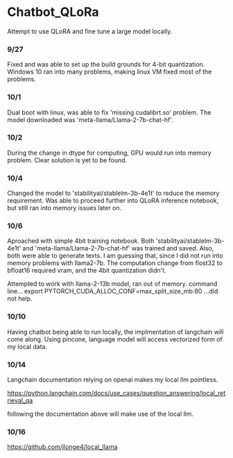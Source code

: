 # Chatbot_QLoRa
Attempt to use QLoRA  and fine tune a large model locally.



### 9/27
Fixed and was able to set up the build grounds for 4-bit quantization. Windows 10 ran into many problems, making linux VM fixed most of the problems.

### 10/1
Dual boot with linux, was able to fix 'missing cudalibrt.so' problem.
The model downloaded was 'meta-llama/Llama-2-7b-chat-hf'.

### 10/2
During the change in dtype for computing, GPU would run into memory problem.
Clear solution is yet to be found.

### 10/4
Changed the model to 'stabilityai/stablelm-3b-4e1t' to reduce the memory requirement. Was able to proceed further into QLoRA inference notebook, but still ran into memory issues later on.

### 10/6
Aproached with simple 4bit training notebook. Both 'stabilityai/stablelm-3b-4e1t' and 'meta-llama/Llama-2-7b-chat-hf' was trained and saved. Also, both were able to generate texts. I am guessing that, since I did not run into memory problems with llama2-7b. The computation change from flost32 to bfloat16 required vram, and the 4bit quantization didn't.

Attempted to work  with llama-2-13b model, ran out of memory. command line... export PYTORCH_CUDA_ALLOC_CONF=max_split_size_mb:80 ...did not help.

### 10/10
Having chatbot being able to run locally, the implmentation of langchain will come along. Using pincone, language model will access vectorized form of my local data.

### 10/14
Langchain documentation relying on openai makes my local llm pointless.

https://python.langchain.com/docs/use_cases/question_answering/local_retrieval_qa

following the documentation above will make use of the local llm.

### 10/16
https://github.com/jlonge4/local_llama

